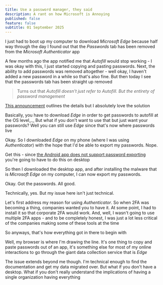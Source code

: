 ```yaml
---
title: Use a password manager, they said
description: A rant on how Microsoft is Annoying
published: false
feature: false
subtitle: 01 September 2025
---
```

I just had to boot up my computer to download _Microsoft Edge_ because half way through the day I found out that the _Passwords_ tab has been removed from the _Microsoft Authenticator_ app

A few months ago the app notified me that _Autofill_ would stop working - I was okay with this, I just started copying and pasting passwords. Next, the ability to add passwords was removed altogether - well okay, I haven't added a new password in a while so that's also fine. But then today I see that the passwords tab has been straight up removed

> Turns out that _Autofill doesn't just refer to Autofill. But the entirety of password management_

[This announcement](https://support.microsoft.com/en-us/account-billing/changes-to-microsoft-authenticator-autofill-09fd75df-dc04-4477-9619-811510805ab6) outlines the details but I absolutely love the solution

Basically, you have to download _Edge_ in order to get passwords to autofill at the OS level_._ But what if you don't want to use that but just want your passwords? Well you can still use _Edge_ since that's now where passwords live

Okay. So I downloaded _Edge_ on my phone (where I was using _Authenticator_) with the hope that I'd be able to export my passwords. Nope.

Get this - since [the Android app does not support password exporting](https://learn.microsoft.com/en-us/answers/questions/2389677/export-passwords-edge-for-androdi) you're going to have to do this on desktop

So then I downloaded the desktop app, and after installing the malware that is _Microsoft Edge_ on my computer, I can now export my passwords.

Okay. Got the passwords. All good.

Technically, yes. But my issue here isn't just technical.

Let's first address my reason for using _Authenticator_. So when 2FA was becoming a thing, companies wanted you to have it. At some point, I had to install it so that corporate 2FA would work. And, well, I wasn't going to use multiple 2FA apps - and to be completely honest, I was just a lot less critical of the companies making some of these tools at the time

So anyways, that's how everything got in there to begin with

Well, my browser is where I'm drawing the line. It's one thing to copy and paste passwords out of an app, it's something else for most of my online interactions to go through the giant data collection service that is _Edge_

The issue extends beyond me though. I'm technical enough to find the documentation and get my data migrated over. But what if you don't have a desktop. What if you don't really understand the implications of having a single organization having everything